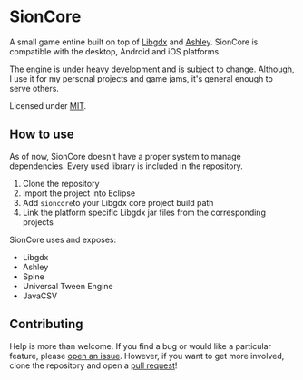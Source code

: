 # SionCore

A small game entine built on top of [Libgdx](https://github.com/libgdx/libgdx) and [Ashley](https://github.com/stbachmann/ashley). SionCore is compatible with the desktop, Android and iOS platforms.

The engine is under heavy development and is subject to change. Although, I use it for my personal projects and game jams, it's general enough to serve others.

Licensed under [MIT]().

## How to use

As of now, SionCore doesn't have a proper system to manage dependencies. Every used library is included in the repository.

1. Clone the repository
2. Import the project into Eclipse
3. Add `sioncore`to your Libgdx core project build path
4. Link the platform specific Libgdx jar files from the corresponding projects

SionCore uses and exposes:

* Libgdx
* Ashley
* Spine
* Universal Tween Engine
* JavaCSV

## Contributing

Help is more than welcome. If you find a bug or would like a particular feature, please [open an issue](https://github.com/siondream/sioncore/issues). However, if you want to get more involved, clone the repository and open a [pull request](https://github.com/siondream/sioncore/pulls)!
